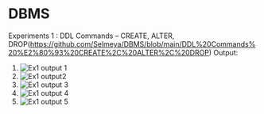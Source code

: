 # DBMS
Experiments 1 : DDL Commands – CREATE, ALTER, DROP(https://github.com/Selmeya/DBMS/blob/main/DDL%20Commands%20%E2%80%93%20CREATE%2C%20ALTER%2C%20DROP)
Output:
  
  1)   ![Ex1 output 1](https://user-images.githubusercontent.com/112368898/194228232-18088837-96e0-45a9-9847-cb8972c634ff.png)
  2)    ![Ex1 output2](https://user-images.githubusercontent.com/112368898/194229246-ca792c1a-f50c-4063-92ab-af7aa8d3b36f.png)
  3)  ![Ex1 output 3](https://user-images.githubusercontent.com/112368898/194229337-ef623d61-0456-4ace-bb3b-0352e537d9fb.png)
  4)  ![Ex1 output 4](https://user-images.githubusercontent.com/112368898/194229504-735baa6c-29a0-44b9-8593-a3753be40275.png)
  5)  ![Ex1 output 5](https://user-images.githubusercontent.com/112368898/194229616-e5166a61-3dfa-45f4-98ec-7896bf8c67a4.png)


